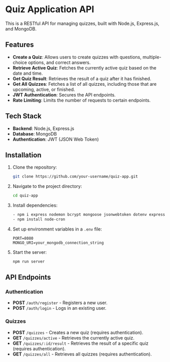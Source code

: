 # Quiz Application API

This is a RESTful API for managing quizzes, built with Node.js, Express.js, and MongoDB.

## Features

- **Create a Quiz**: Allows users to create quizzes with questions, multiple-choice options, and correct answers.
- **Retrieve Active Quiz**: Fetches the currently active quiz based on the date and time.
- **Get Quiz Result**: Retrieves the result of a quiz after it has finished.
- **Get All Quizzes**: Fetches a list of all quizzes, including those that are upcoming, active, or finished.
- **JWT Authentication**: Secures the API endpoints.
- **Rate Limiting**: Limits the number of requests to certain endpoints.

## Tech Stack

- **Backend**: Node.js, Express.js
- **Database**: MongoDB
- **Authentication**: JWT (JSON Web Token)

## Installation

1. Clone the repository:
    ```bash
    git clone https://github.com/your-username/quiz-app.git
    ```
2. Navigate to the project directory:
    ```bash
    cd quiz-app
    ```
3. Install dependencies:
    ```bash
    - npm i express nodemon bcrypt mongoose jsonwebtoken dotenv express-rate-limit
    - npm install node-cron
    ```
4. Set up environment variables in a `.env` file:
    ```
    PORT=8080
    MONGO_URI=your_mongodb_connection_string
    ```
5. Start the server:
    ```bash
    npm run server
    ```

## API Endpoints

### Authentication

- **POST** `/auth/register` - Registers a new user.
- **POST** `/auth/login` - Logs in an existing user.

### Quizzes

- **POST** `/quizzes` - Creates a new quiz (requires authentication).
- **GET** `/quizzes/active` - Retrieves the currently active quiz.
- **GET** `/quizzes/:id/result` - Retrieves the result of a specific quiz (requires authentication).
- **GET** `/quizzes/all` - Retrieves all quizzes (requires authentication).


